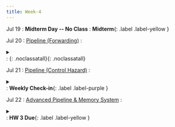 ```yaml
---
title: Week-4
---
```




Jul 19
: **Midterm Day -- No Class**
  : **Midterm**{: .label .label-yellow }


Jul 20
: [Pipeline (Forwarding)](https://canvas.ucsd.edu/files/4784959/download?download_frd=1)
  : <details  title="recommended readings"  class="my"><summary><i class="icon fas fa-book-reader "></i></summary><span class="fs-2">Read 4.7 if you havn't</span></details>
  :  [<i class="icon fas fa-file-pdf"></i>](https://canvas.ucsd.edu/files/4784959/download?download_frd=1 "slides")[<i class="icon fas fas fa-video"></i>](https://canvas.ucsd.edu/courses/28054/external_tools/82 "video"){: .noclassatall}[<i class="icon fas fa-chalkboard-teacher"></i>](https://canvas.ucsd.edu/files/4784953/download?download_frd=1 "annotated slides"){: .noclassatall}

Jul 21
: [Pipeline (Control Hazard)](#)
  : <details  title="recommended readings"  class="my"><summary><i class="icon fas fa-book-reader "></i></summary><span class="fs-2">Read 4.8, Skim 4.9</span></details>
  : **Weekly Check-in**{: .label .label-purple }

Jul 22
: [Advanced Pipeline & Memory System](#)
  : <details  title="recommended readings"  class="my"><summary><i class="icon fas fa-book-reader "></i></summary><span class="fs-2">skim 4.10 and 5.1</span></details>
  : [](#)**HW 3 Due**{: .label .label-yellow }


